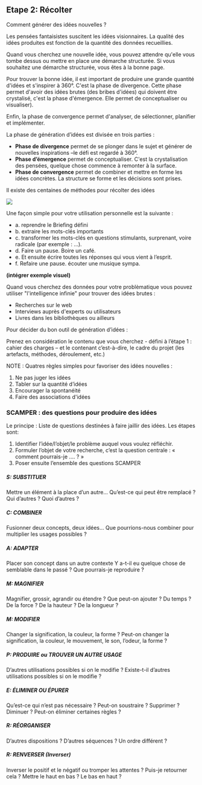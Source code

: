 ## Etape 2: RécolterComment générer des idées nouvelles ? Les pensées fantaisistes suscitent les idées visionnaires. La qualité des idées produites est fonction de la quantité des données recueillies.Quand vous cherchez une nouvelle idée, vous pouvez attendre qu'elle vous tombe dessus ou mettre en place une démarche structurée. Si vous souhaitez une démarche structurée, vous êtes à la bonne page. Pour trouver la bonne idée, il est important de produire une grande quantité d'idées et s'inspirer à 360°. C'est la phase de divergence. Cette phase permet d'avoir des idées brutes (des bribes d'idées) qui doivent être crystalisé, c'est la phase d'émergence. Elle permet de conceptualiser ou visualiser). Enfin, la phase de convergence permet d'analyser, de sélectionner, planifier et implémenter. La phase de génération d’idées est divisée en trois parties :- **Phase de divergence** permet de se plonger dans le sujet et générer de nouvelles inspirations –le défi est regardé à 360°. - **Phase d’émergence** permet de conceptualiser. C'est la crystalisation des pensées, quelque chose commence à remonter à la surface.- **Phase de convergence** permet de combiner et mettre en forme les idées concrètes. La structure se forme et les décisions sont prises.Il existe des centaines de méthodes pour récolter des idées ![](../contents/img/objets-prod-idee.jpg)Une façon simple pour votre utilisation personnelle est la suivante : * a. reprendre le Briefing défini* b. extraire les mots-clés importants* c. transformer les mots-clés en questions stimulants, surprenant, voire radicale (par exemple : …). * d. Faire un pause. Boire un café. * e. Et ensuite écrire toutes les réponses qui vous vient à l’esprit. * f. Refaire une pause. écouter une musique sympa. **(intégrer exemple visuel)**Quand vous cherchez des données pour votre problèmatique vous pouvez utiliser "l'intelligence infinie" pour trouver des idées brutes :- Recherches sur le web - Interviews auprès d'experts ou utilisateurs - Livres dans les bibliothèques ou ailleurs Pour décider du bon outil de génération d’idées : Prenez en considération le contenu que vous cherchez - défini à l’étape 1 : cahier des charges – et le contenant c’est-à-dire, le cadre du projet (les artefacts, méthodes, déroulement, etc.)NOTE : Quatres règles simples pour favoriser des idées nouvelles : 1.	Ne pas juger les idées 2.	Tabler sur la quantité d’idées3.	Encourager la spontanéité 4.  Faire des associations d'idées ### SCAMPER : des questions pour produire des idées Le principe : Liste de questions destinées à faire jaillir des idées.  Les étapes sont:1.	Identifier l’idée/l’objet/le problème auquel vous voulez réfléchir. 2.	Formuler l’objet de votre recherche, c’est la question centrale : « comment pourrais-je …. ? »3.	Poser ensuite l’ensemble des questions SCAMPER##### S: SUBSTITUERMettre un élément à la place d’un autre...Qu’est-ce qui peut être remplacé ? Qui d’autres ? Quoi d’autres ?##### C: COMBINERFusionner deux concepts, deux idées...Que pourrions-nous combiner pour multiplier les usages possibles ?##### A: ADAPTERPlacer son concept dans un autre contexteY a-t-il eu quelque chose de semblable dans le passé ? Que pourrais-je reproduire ?##### M: MAGNIFIERMagnifier, grossir, agrandir ou étendre ? Que peut-on ajouter ? Du temps ? De la force ? De la hauteur ? De la longueur ?##### M: MODIFIERChanger la signification, la couleur, la forme ?Peut-on changer la signification, la couleur, le mouvement, le son, l’odeur, la forme ?##### P: PRODUIRE ou TROUVER UN AUTRE USAGED’autres utilisations possibles si on le modifie ?Existe-t-il d’autres utilisations possibles si on le modifie ? ##### E: ÉLIMINER OU ÉPURERQu’est-ce qui n’est pas nécessaire ?Peut-on soustraire ? Supprimer ? Diminuer ?Peut-on éliminer certaines règles ?##### R: RÉORGANISERD’autres dispositions ? D’autres séquences ? Un ordre différent ?##### R: RENVERSER (Inverser)Inverser le positif et le négatif ou tromper les attentes ?Puis-je retourner cela ? Mettre le haut en bas ? Le bas en haut ?